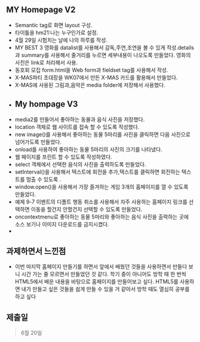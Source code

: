 ## MY Homepage V2
- Semantic tag로 화면 layout 구성.
- 타이틀을 hm21:나는 누구인가로 설정.
- 4월 29일 시험치는 날에 나의 하루를 작성.
- MY BEST 3 영화를 datalist를 사용해서 감독,주연,조연을 볼 수 있게 작성.details과 summary를 사용해서 줄거리를 누르면 세부내용이 나오도록 만들었다. 영화의 사진은 link로 처리해서 사용.
- 동호회 모집 form.html을 Web form과 fieldset tag를 사용해서 작성.
- X-MAS파티 초대장을 WK07에서 만든 X-MAS 카드를 활용해서 만들었다.
- X-MAS에 사용된 그림과,음악은 media folder에 저장해서 사용했다.
- ## My hompage V3
- media2를 만들어서 좋아하는 동물과 음식 사진을 저장했다.
- location 객체로 웹 사이트를 접속 할 수 있도록 작성했다.
- new image()를 사용해서 좋아하는 동물 5마리를 사진을 클릭하면 다음 사진으로 넘어가도록 만들었다.
- onload를 사용하여 좋아하는 동물 5마리의 사진의 크기를 나타냈다.
- 웹 페이지를 프린트 할 수 있도록 작성하였다.
- select 객체에서 선택한 음식의 사진을 출력하도록 만들었다.
- setInterval()을 사용해서 텍스트에 회전을 추가,텍스트를 클릭하면 회전하는 텍스트를 멈출 수 있도록 .
- window.open()을 사용해서 가장 즐겨하는 게임 3개의 홈페이지를 열 수 있도록 만들었다.
- 예제 9-7 이벤트의 디폴트 행동 취소를 사용해서 자주 사용하는 홈페이지 링크를 선택하면 이동을 할건지 안할건지 선택할 수 있도록 만들었다.
- oncontextmenu로 좋아하는 동물 5마리와 좋아하는 음식 사진을 출력하는 곳에 소스 보기나 이미지 다운로드를 금지시켰다.
- 

## 과제하면서 느낀점
- 이번 마지막 홈페이지 만들기를 하면서 앞에서 배웠던 것들을 사용하면서 만들다 보니 시간 가는 줄 모르면서 만들었던 것 같다. 학기 중이 아니어도 방학 때 한 번씩 HTML5에서 배운 내용을 바탕으로 홈페이지를 만들어보고 싶다. HTML5를 사용하면 내가 만들고 싶은 것들을 쉽게 만들 수 있을 거 같아서 방학 때도 열심히 공부를 하고 싶다
## 제출일
> 6월 20일
> 
